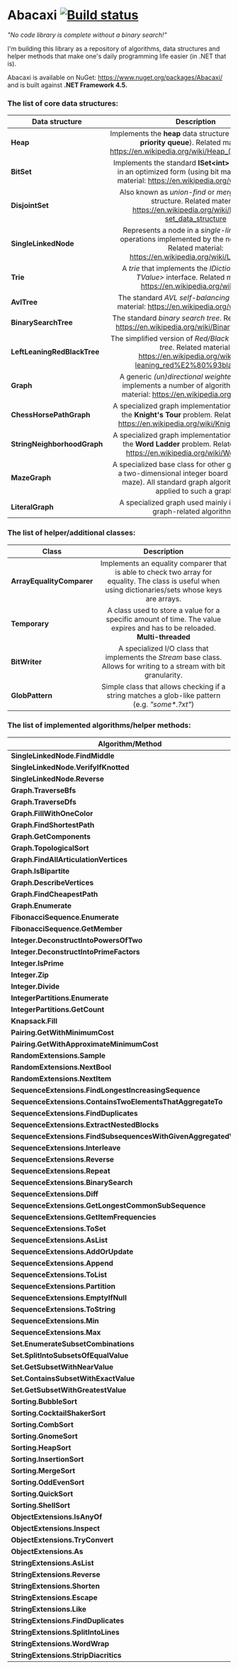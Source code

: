# Abacaxi [![Build status](https://ci.appveyor.com/api/projects/status/ckq7nanjy3nms8a7?svg=true)](https://ci.appveyor.com/project/pavkam/abacaxi)

*"No code library is complete without a binary search!"*

I'm building this library as a repository of algorithms, data structures and helper methods that make one's daily programming life easier (in .NET that is).

Abacaxi is available on NuGet: https://www.nuget.org/packages/Abacaxi/ and is built against __.NET Framework 4.5.__

### The list of core data structures:
| Data structure | Description |
| --- |:---:|
| **Heap** | Implements the **heap** data structure (also known as **priority queue**). Related material: <https://en.wikipedia.org/wiki/Heap_(data_structure)> |
| **BitSet** | Implements the standard **ISet&lt;int&gt;** data structure in an optimized form (using bit masks). Related material: <https://en.wikipedia.org/wiki/Bit_array> |
| **DisjointSet** | Also known as *union-find* or *merge-find* data structure. Related material: <https://en.wikipedia.org/wiki/Disjoint-set_data_structure> |
| **SingleLinkedNode** | Represents a node in a *single-linked list*. All operations implemented by the node classes. Related material: <https://en.wikipedia.org/wiki/Linked_list> |
| **Trie** | A *trie* that implements the *IDictionary&lt;TKey, TValue&gt;* interface. Related material: <https://en.wikipedia.org/wiki/Trie> |
| **AvlTree** | The standard *AVL self-balancing tree*. Related material: <https://en.wikipedia.org/wiki/AVL_tree> |
| **BinarySearchTree** | The standard *binary search tree*. Related material: <https://en.wikipedia.org/wiki/Binary_search_tree> |
| **LeftLeaningRedBlackTree** | The simplified version of *Red/Black self-balancing tree*. Related material: <https://en.wikipedia.org/wiki/Left-leaning_red%E2%80%93black_tree> |
| **Graph** | A generic *(un)directional weighted graph* that implements a number of algorithms. Related material: <https://en.wikipedia.org/wiki/Graph> |
| **ChessHorsePathGraph** | A specialized graph implementation used to solve the **Knight's Tour** problem. Related material: <https://en.wikipedia.org/wiki/Knight%27s_tour> |
| **StringNeighborhoodGraph** | A specialized graph implementation used to solve the **Word Ladder** problem. Related material: <https://en.wikipedia.org/wiki/Word_ladder> |
| **MazeGraph** | A specialized base class for other graphs that use a two-dimensional integer board (think, a rat's maze). All standard graph algorithms can be applied to such a graph. |
| **LiteralGraph** | A specialized graph used mainly in testing the graph-related algorithms. |

### The list of helper/additional classes:
| Class | Description |
| --- |:---:|
| **ArrayEqualityComparer** | Implements an equality comparer that is able to check two array for equality. The class is useful when using dictionaries/sets whose keys are arrays. |
| **Temporary** | A class used to store a value for a specific amount of time. The value expires and has to be reloaded. **Multi-threaded** |
| **BitWriter** | A specialized I/O class that implements the *Stream* base class. Allows for writing to a stream with bit granularity. |
| **GlobPattern** | Simple class that allows checking if a string matches a glob-like pattern (e.g. _"some*.?xt"_) |

### The list of implemented algorithms/helper methods:
| Algorithm/Method | Description |
| --- |:---:|
| **SingleLinkedNode.FindMiddle** |  |
| **SingleLinkedNode.VerifyIfKnotted** |  |
| **SingleLinkedNode.Reverse** |  |
| **Graph.TraverseBfs** |  |
| **Graph.TraverseDfs** |  |
| **Graph.FillWithOneColor** |  |
| **Graph.FindShortestPath** |  |
| **Graph.GetComponents** |  |
| **Graph.TopologicalSort** |  |
| **Graph.FindAllArticulationVertices** |  |
| **Graph.IsBipartite** |  |
| **Graph.DescribeVertices** |  |
| **Graph.FindCheapestPath** |  |
| **Graph.Enumerate** |  |
| **FibonacciSequence.Enumerate** |  |
| **FibonacciSequence.GetMember** |  |
| **Integer.DeconstructIntoPowersOfTwo** |  |
| **Integer.DeconstructIntoPrimeFactors** |  |
| **Integer.IsPrime** |  |
| **Integer.Zip** |  |
| **Integer.Divide** |  |
| **IntegerPartitions.Enumerate** |  |
| **IntegerPartitions.GetCount** |  |
| **Knapsack.Fill** |  |
| **Pairing.GetWithMinimumCost** |  |
| **Pairing.GetWithApproximateMinimumCost** |  |
| **RandomExtensions.Sample** |  |
| **RandomExtensions.NextBool** |  |
| **RandomExtensions.NextItem** |  |
| **SequenceExtensions.FindLongestIncreasingSequence** |  |
| **SequenceExtensions.ContainsTwoElementsThatAggregateTo** |  |
| **SequenceExtensions.FindDuplicates** |  |
| **SequenceExtensions.ExtractNestedBlocks** |  |
| **SequenceExtensions.FindSubsequencesWithGivenAggregatedValue** |  |
| **SequenceExtensions.Interleave** |  |
| **SequenceExtensions.Reverse** |  |
| **SequenceExtensions.Repeat** |  |
| **SequenceExtensions.BinarySearch** |  |
| **SequenceExtensions.Diff** |  |
| **SequenceExtensions.GetLongestCommonSubSequence** |  |
| **SequenceExtensions.GetItemFrequencies** |  |
| **SequenceExtensions.ToSet** |  |
| **SequenceExtensions.AsList** |  |
| **SequenceExtensions.AddOrUpdate** |  |
| **SequenceExtensions.Append** |  |
| **SequenceExtensions.ToList** |  |
| **SequenceExtensions.Partition** |  |
| **SequenceExtensions.EmptyIfNull** |  |
| **SequenceExtensions.ToString** |  |
| **SequenceExtensions.Min** |  |
| **SequenceExtensions.Max** |  |
| **Set.EnumerateSubsetCombinations** |  |
| **Set.SplitIntoSubsetsOfEqualValue** |  |
| **Set.GetSubsetWithNearValue** |  |
| **Set.ContainsSubsetWithExactValue** |  |
| **Set.GetSubsetWithGreatestValue** |  |
| **Sorting.BubbleSort** |  |
| **Sorting.CocktailShakerSort** |  |
| **Sorting.CombSort** |  |
| **Sorting.GnomeSort** |  |
| **Sorting.HeapSort** |  |
| **Sorting.InsertionSort** |  |
| **Sorting.MergeSort** |  |
| **Sorting.OddEvenSort** |  |
| **Sorting.QuickSort** |  |
| **Sorting.ShellSort** |  |
| **ObjectExtensions.IsAnyOf** |  |
| **ObjectExtensions.Inspect** |  |
| **ObjectExtensions.TryConvert** |  |
| **ObjectExtensions.As** |  |
| **StringExtensions.AsList** |  |
| **StringExtensions.Reverse** |  |
| **StringExtensions.Shorten** |  |
| **StringExtensions.Escape** |  |
| **StringExtensions.Like** |  |
| **StringExtensions.FindDuplicates** |  |
| **StringExtensions.SplitIntoLines** |  |
| **StringExtensions.WordWrap** |  |
| **StringExtensions.StripDiacritics** |  |
